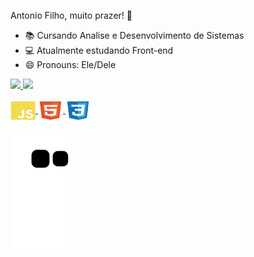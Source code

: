 Antonio Filho, muito prazer! 🐻

- 📚 Cursando Analise e Desenvolvimento de Sistemas
- 💻 Atualmente estudando Front-end
- 😄 Pronouns: Ele/Dele


 <div align="left">
  <a href="https://github.com/antoniofilhoroyal">
  <img height="170em" src="https://github-readme-stats.vercel.app/api?username=antoniofilhoroyal&show_icons=true&theme=dark&include_all_commits=true&count_private=true"/>
  <img height="170em" src="https://github-readme-stats.vercel.app/api/top-langs/?username=antoniofilhoroyal&layout=compact&langs_count=7&theme=dark"/>
</div>

<div style="display: inline_block"><br>
  <img align="center" alt="Rafa-Js" height="30" width="40" src="https://raw.githubusercontent.com/devicons/devicon/master/icons/javascript/javascript-plain.svg">
  <img align="center" alt="Rafa-HTML" height="30" width="40" src="https://raw.githubusercontent.com/devicons/devicon/master/icons/html5/html5-original.svg">
  <img align="center" alt="Rafa-CSS" height="30" width="40" src="https://raw.githubusercontent.com/devicons/devicon/master/icons/css3/css3-original.svg">
</div>
 
<div> 
 
 
  ![Snake animation](https://github.com/antoniofilhoroyal/antoniofilhoroyal/blob/output/github-contribution-grid-snake.svg)
 
</div>
